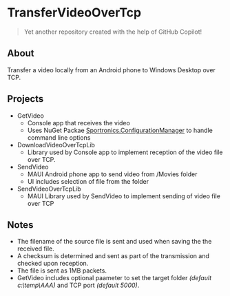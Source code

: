 # TransferVideoOverTcp

> Yet another repository created with the help of GitHub Copilot!

## About
Transfer a video locally from an Android phone to Windows Desktop over TCP.

## Projects
- GetVideo
  - Console app that receives the video
  - Uses NuGet Packae  [Sportronics.ConfigurationManager](https://www.nuget.org/packages/Sportronics.ConfigurationManager) to handle command line options
-  DownloadVideoOverTcpLib
    - Library used by Console app to implement reception of the video file over TCP.
- SendVideo
  - MAUI Android phone app to send video from /Movies folder
  - UI includes selection of file from the folder
- SendVideoOverTcpLib
  - MAUI Library used by SendVideo to implement sending of video file over TCP
 
## Notes
- The filename of the source file is sent and used when saving the the received file.
- A checksum is determined and sent as part of the transmission and checked upon reception.
- The file is sent as 1MB packets.
- GetVideo includes optional paameter to set the target folder _(default c:\temp\AAA)_ and TCP port _(default 5000)_.
